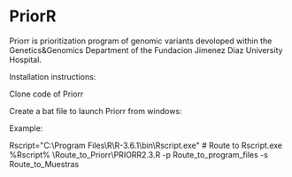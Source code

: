 # PriorR

Priorr is prioritization program of genomic variants devoloped within the Genetics&Genomics Department of the Fundacion Jimenez Diaz University Hospital. 

Installation instructions:

Clone code of Priorr

Create a bat file to launch Priorr from windows:

Example:

Rscript="C:\Program Files\R\R-3.6.1\bin\Rscript.exe" # Route to Rscript.exe
%Rscript% \Route_to_Priorr\PRIORR2.3.R -p Route_to_program_files -s Route_to_Muestras


